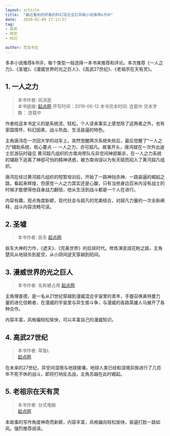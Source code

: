 ```yaml
---
layout: article
title:  "最近看到的好看的科幻混合玄幻风格小说推荐&书评"
date:   2020-02-09 17:17:57
tag:
- 高武
- 网文
- 科幻

author: 荒岛书生
---
```


多本小说推荐&书评，每个类型一般选择一本书来推荐和评论。本次推荐《一人之力》、《圣墟》、《漫威世界的光之巨人》、《高武27世纪》、《老祖宗在天有灵》。

<!---more--->

## 1. 一人之力
> 本书作者:  风消逝  
> 本书链接:  [起点网](https://book.qidian.com/info/1015553063) 
> 开写时间：2019-06-12 
> 本书完本时间: 连载中
> 完本字数： 连载中

作者给这本书定义的是系统流、轻松，个人读来事实上感觉除了这两者之外，也有家国情怀、科幻因素、战斗热血、生活装逼的特色。

主角唐鸿在一次回大学的动车上，突然觉醒两次系统失败后，最后觉醒了”一人之力“辅助系统，核心要点 -- 一人之力，亦可超凡。故事开头，唐鸿就在一次外出迪士尼游玩时碰见 黄河超凡组织的方南询带队与异空间神邸厮杀，在一人之力系统的辅助下逃离了神邸可怕的精神诱惑，被方南询误以为有天赋而招入了黄河超凡组织。

唐鸿在经过黄河超凡组织的短暂培训后，开始了一路神挡杀神、一路装逼的崛起之路，看起来辉煌，但感觉一人之力其实还是心酸，只有当他身边百米内没有战士的时候才能使得他自身战力翻倍，他从生活到战斗都是一个人在进行。

内容有趣，观点角度新颖，现代社会与超凡的完美结合，对超凡力量的一次全新阐释，战斗内容流畅可读。

## 2. 圣墟

> 本书作者:  辰东 
> [起点网](https://book.qidian.com/info/1004608738)
 
辰东大神的力作，《遮天》、《完美世界》的后续时代。修炼演变成花粉之路，主角楚风从地球杀到星空，从小阴间逆天穿越到阳间。


## 3. 漫威世界的光之巨人

> 本书作者:  名称被占用 
> [起点网](https://book.qidian.com/info/1015910502)
 
主角理查德，是一名从21世纪穿越到漫威混合宇宙里的青年，手握召唤奥特曼力量的进化信赖者，在漫威的宇宙里与异生兽斗争，与漫威的各路英雄人马展开了各种合作。

内容丰富，风格偏轻松愉快，可以丰富自己的漫威知识。

## 4. 高武27世纪

> 本书作者:  草鱼L  
> [起点网](https://book.qidian.com/info/1014218975)

在未来的27世纪，异空间湿境与地球接壤，地球人类已经和湿境异族进行了几百年不死不休的战斗，即将打响反击战，主角苏越在此时崛起。

## 5. 老祖宗在天有灵

> 本书作者:  台式电脑  
> [起点网](https://book.qidian.com/info/1016862015)

本故事的写作角度神奇而新颖，内容丰富，风格偏向轻松愉快，装逼打脸一路如风。强烈推荐阅读。